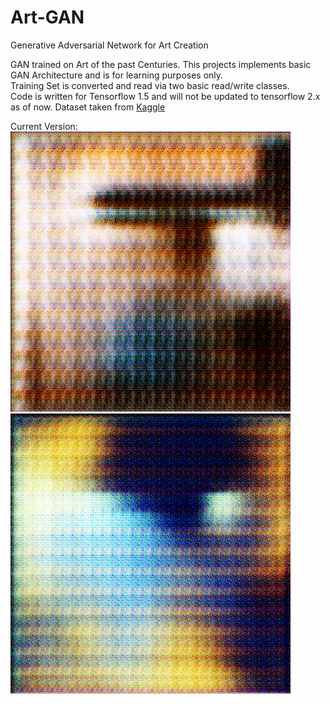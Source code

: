 # Art-GAN
Generative Adversarial Network for Art Creation

GAN trained on Art of the past Centuries. This projects implements basic GAN Architecture and is for learning purposes only. \
Training Set is converted and read via two basic read/write classes.  
Code is written for Tensorflow 1.5 and will not be updated to tensorflow 2.x as of now.
Dataset taken from [Kaggle](https://www.kaggle.com/c/painter-by-numbers/overview)

Current Version: 
![](https://github.com/smdgn/images/blob/master/44.png?raw=true)
![](https://github.com/smdgn/images/blob/master/33.png)
